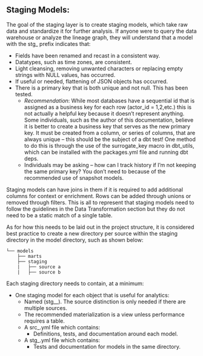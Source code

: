 ## Staging Models:
The goal of the staging layer is to create staging models, which take raw data and standardize it for further analysis. If anyone were to query the data warehouse or analyze the lineage graph, they will understand that a model with the stg_ prefix indicates that:

- Fields have been renamed and recast in a consistent way.
- Datatypes, such as time zones, are consistent.
- Light cleansing, removing unwanted characters or replacing empty strings with NULL values, has occurred.
- If useful or needed, flattening of JSON objects has occurred. 
- There is a primary key that is both unique and not null. This has been tested.
  - *Recommendation*: While most databases have a sequential id that is assigned as a business key for each row (actor_id = 1,2,etc.) this is not actually a helpful key because it doesn’t represent anything. Some individuals, such as the author of this documentation, believe it is better to create a business key that serves as the new primary key. It must be created from a column, or series of columns, that are always unique – this should be the subject of a dbt test! One method to do this is through the use of the surrogate_key macro in dbt_utils, which can be installed with the packages.yml file and running dbt deps.
  - Individuals may be asking – how can I track history if I’m not keeping the same primary key? You don’t need to because of the recommended use of snapshot models. 

Staging models can have joins in them if it is required to add additional columns for context or enrichment. Rows can be added through unions or removed through filters. This is all to represent that staging models need to follow the guidelines in the Data Transformation section but they do not need to be a static match of a single table.

As for how this needs to be laid out in the project structure, it is considered best practice to create a new directory per source within the staging directory in the model directory, such as shown below:

    └── models
        ├── marts
        ├── staging
        |   ├── source a
        |   ├── source b

Each staging directory needs to contain, at a minimum:
- One staging model for each object that is useful for analytics:
  - Named (stg_<source>_<object>). The source distinction is only needed if there are multiple sources.
  - The recommended materialization is a view unless performance requires a table.
- A src_<source>.yml file which contains:
  - Definitions, tests, and documentation around each model.
- A stg_<source>.yml file which contains:
  - Tests and documentation for models in the same directory.

